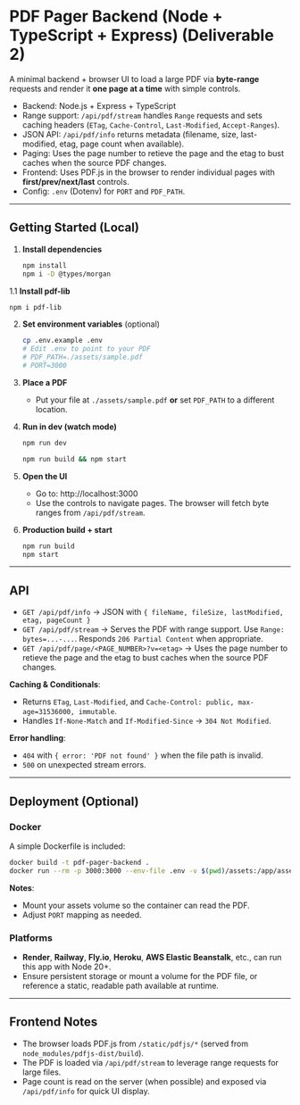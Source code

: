 # PDF Pager Backend (Node + TypeScript + Express) (Deliverable 2)

A minimal backend + browser UI to load a large PDF via **byte-range** requests and render it **one page at a time** with simple controls.

- Backend: Node.js + Express + TypeScript
- Range support: `/api/pdf/stream` handles `Range` requests and sets caching headers (`ETag`, `Cache-Control`, `Last-Modified`, `Accept-Ranges`).
- JSON API: `/api/pdf/info` returns metadata (filename, size, last-modified, etag, page count when available).
- Paging: Uses the page number to retieve the page and the etag to bust caches when the source PDF changes.
- Frontend: Uses PDF.js in the browser to render individual pages with **first/prev/next/last** controls.
- Config: `.env` (Dotenv) for `PORT` and `PDF_PATH`.

---

## Getting Started (Local)

1. **Install dependencies**
   ```bash
   npm install
   npm i -D @types/morgan
   ```

1.1 **Install pdf-lib**
   ```bash
npm i pdf-lib
   ```

2. **Set environment variables** (optional)
   ```bash
   cp .env.example .env
   # Edit .env to point to your PDF
   # PDF_PATH=./assets/sample.pdf
   # PORT=3000
   ```

3. **Place a PDF**
   - Put your file at `./assets/sample.pdf` **or** set `PDF_PATH` to a different location.

4. **Run in dev (watch mode)**
   ```bash
   npm run dev
   ```

   ```bash
   npm run build && npm start
   ```

5. **Open the UI**
   - Go to: http://localhost:3000
   - Use the controls to navigate pages. The browser will fetch byte ranges from `/api/pdf/stream`.

6. **Production build + start**
   ```bash
   npm run build
   npm start
   ```

---

## API

- `GET /api/pdf/info` → JSON with `{ fileName, fileSize, lastModified, etag, pageCount }`
- `GET /api/pdf/stream` → Serves the PDF with range support. Use `Range: bytes=...-...`. Responds `206 Partial Content` when appropriate.
- `GET /api/pdf/page/<PAGE_NUMBER>?v=<etag>` → Uses the page number to retieve the page and the etag to bust caches when the source PDF changes.

**Caching & Conditionals**: 
- Returns `ETag`, `Last-Modified`, and `Cache-Control: public, max-age=31536000, immutable`.
- Handles `If-None-Match` and `If-Modified-Since` → `304 Not Modified`.

**Error handling**:
- `404` with `{ error: 'PDF not found' }` when the file path is invalid.
- `500` on unexpected stream errors.

---

## Deployment (Optional)

### Docker
A simple Dockerfile is included:

```bash
docker build -t pdf-pager-backend .
docker run --rm -p 3000:3000 --env-file .env -v $(pwd)/assets:/app/assets pdf-pager-backend
```

**Notes**:
- Mount your assets volume so the container can read the PDF.
- Adjust `PORT` mapping as needed.

### Platforms
- **Render**, **Railway**, **Fly.io**, **Heroku**, **AWS Elastic Beanstalk**, etc., can run this app with Node 20+.
- Ensure persistent storage or mount a volume for the PDF file, or reference a static, readable path available at runtime.

---

## Frontend Notes

- The browser loads PDF.js from `/static/pdfjs/*` (served from `node_modules/pdfjs-dist/build`).
- The PDF is loaded via `/api/pdf/stream` to leverage range requests for large files.
- Page count is read on the server (when possible) and exposed via `/api/pdf/info` for quick UI display.
